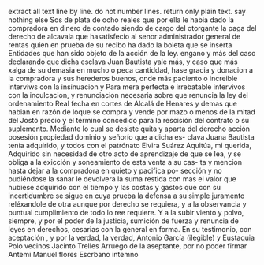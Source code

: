 extract all text line by line. do not number lines. return only plain text. say nothing else
Sos de plata de ocho reales que por ella le habia dado la compradora en dinero de contado siendo de cargo del otorgante la paga del derecho de alcavala que hasatisfecio al senor administrador general de rentas quien en prueba de su recibo ha dado la boleta que se inserta
Entidades que han sido objeto de la acción de la ley.
engano y más del caso declarando que dicha esclava Juan Bautista yale más, y caso que más xalga de su demasia en mucho o peca cantiddad, hase gracia y donacion a la compradora y sus herederos buenos, onde más paciento o increible interviws con la insinuacion y
Para mera perfecta e irrebatable intervivos con la inculcacion, y renunciacion necesaria sobre que renuncia la ley del ordenamiento Real fecha en cortes de Alcalá de Henares y demas que habian en razón de loque se compra y vende por mazo o menos de la mitad
del Jostó precio y el término concedido para la rescisión del contrato o su suplemento. Mediante lo cual se desiste quita y aparta del derecho acción posesión propiedad dominio y señorío que a dicha es- clava Juana Bautista tenía adquirido, y todos con el patrónato
Elvira Suárez Aquitúa, mi querida,
Adquirido sin necesidad de otro acto de aprendizaje de que se lea, y se obliga a la exicción y soneamiento de esta venta a su cas- ta y mencion hasta dejar a la compradora en quieto y pacifica po- sección y no pudiéndose la sanar le devolvera la suma restida con
mas el valor que hubiese adquirido con el tiempo y las costas y gastos que con su incertidumbre se sigue en cuya prueba la defensa a su simple juramento reléxandole de otra aunque por derecho se requiera, y a la observancia y puntual cumplimiento de todo lo ree
requiere. Y a la subir viento y polvo, siempre, y por el poder de la justicia, sumición de fuerza y renuncia de leyes en derechos, cesarias con la general en forma. En su testimonio, con aceptación , y por la verdad, la verdad,
Antonio García (ilegible) y Eustaquia Polo vecinos
Jacinto Trelles
Arruego de la aseptante, por no poder firmar
Antemi Manuel flores
Escrbano intemno